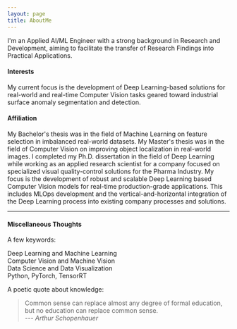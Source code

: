 ```yaml
---
layout: page
title: AboutMe
---
```



<!--- <img style="float: left; margin: 0px 16px 0px 0px;" class="profilepic" src="public/stock.png" /> -->
I'm an Applied AI/ML Engineer with a strong background in Research and Development, aiming to facilitate the transfer of Research Findings into Practical Applications. 
<!--- <br/><br/><br/><br/><br/><br/> -->

<!---  #### Philosophy -->
<!---  Walking the line between academic research and industry, with the goal of applying distilled perspectives in a usable manner to practical problems. -->

<!---  Novel ideas originating from the field of 'Artificial Learning' and ideas originating from creativity. -->

#### Interests
<!--- My current focus is the development and adaptation of robust and scalable Deep Learning-based Computer Vision models for real-time production-grade applications geared toward segmentation and detection problems. -->
My current focus is the development of Deep Learning-based solutions for real-world and real-time Computer Vision tasks geared toward industrial surface anomaly segmentation and detection.

#### Affiliation
My Bachelor's thesis was in the field of Machine Learning on feature selection in imbalanced real-world datasets. My Master's thesis was in the field of Computer Vision on improving object localization in real-world images. I completed my Ph.D. dissertation in the field of Deep Learning while working as an applied research scientist for a company focused on specialized visual quality-control solutions for the Pharma Industry. My focus is the development of robust and scalable Deep Learning based Computer Vision models for real-time production-grade applications. This includes MLOps development and the vertical-and-horizontal integration of the Deep Learning process into existing company processes and solutions.

------

#### Miscellaneous Thoughts
A few keywords:

Deep Learning and Machine Learning<br/>
Computer Vision and Machine Vision<br/>
Data Science and Data Visualization<br/>
Python, PyTorch, TensorRT<br/>

A poetic quote about knowledge:
> Common sense can replace almost any degree of formal education, but no education can replace common sense.<br/>
> --- <cite>Arthur Schopenhauer</cite>

<!--- Natürlicher Verstand kann fast jeden Grad von Bildung ersetzen, aber keine Bildung den natürlichen Verstand.<br/> -->
